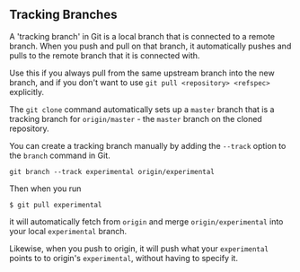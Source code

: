 ## Tracking Branches ##

A 'tracking branch' in Git is a local branch that is connected to a remote
branch.  When you push and pull on that branch, it automatically pushes and
pulls to the remote branch that it is connected with.

Use this if you always pull from the same upstream branch into the new 
branch, and if you don't want to use `git pull <repository> <refspec>` 
explicitly.

The `git clone` command automatically sets up a `master` branch that is
a tracking branch for `origin/master` - the `master` branch on the cloned
repository.
	
You can create a tracking branch manually by adding the `--track` option
to the `branch` command in Git. 

	git branch --track experimental origin/experimental

Then when you run

	$ git pull experimental
	
it will automatically fetch from `origin` and merge `origin/experimental` 
into your local `experimental` branch.

Likewise, when you push to origin, it will push what your `experimental` points to
to origin's `experimental`, without having to specify it.
